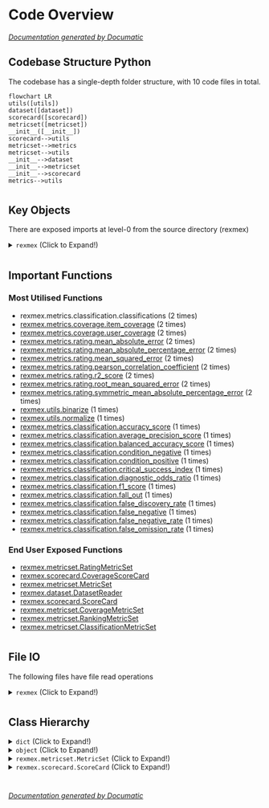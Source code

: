 # Code Overview

[_Documentation generated by Documatic_](https://www.documatic.com)

<!---Documatic-section-Codebase Structure Python-start--->
## Codebase Structure Python

The codebase has a single-depth folder structure,
                with 10 code files in total.

<!---Documatic-block-system_architecture-start--->
```mermaid
flowchart LR
utils([utils])
dataset([dataset])
scorecard([scorecard])
metricset([metricset])
__init__([__init__])
scorecard-->utils
metricset-->metrics
metricset-->utils
__init__-->dataset
__init__-->metricset
__init__-->scorecard
metrics-->utils
```
<!---Documatic-block-system_architecture-end--->

# #
<!---Documatic-section-Codebase Structure Python-end--->

<!---Documatic-section-Key Objects-start--->
## Key Objects

There are exposed imports at level-0
from the source directory (rexmex)

<!---Documatic-block-rexmex-start--->
<details>
	<summary><code>rexmex</code> (Click to Expand!)</summary>

* `rexmex.dataset.DatasetReader`
* `rexmex.metricset.ClassificationMetricSet`
* `rexmex.metricset.CoverageMetricSet`
* `rexmex.metricset.MetricSet`
* `rexmex.metricset.RankingMetricSet`
* `rexmex.metricset.RatingMetricSet`
* `rexmex.scorecard.CoverageScoreCard`
* `rexmex.scorecard.ScoreCard`
</details>
<!---Documatic-block-rexmex-end--->

# #
<!---Documatic-section-Key Objects-end--->

<!---Documatic-section-Important Functions-start--->
## Important Functions

<!---Documatic-block-important_funcs-start--->
<!---Documatic-block-most_used_funcs-start--->
### Most Utilised Functions

* rexmex.metrics.classification.classifications (2 times)
* [rexmex.metrics.coverage.item_coverage](7-rexmex_metrics.md#rexmex.metrics.coverage.item_coverage) (2 times)
* [rexmex.metrics.coverage.user_coverage](7-rexmex_metrics.md#rexmex.metrics.coverage.user_coverage) (2 times)
* [rexmex.metrics.rating.mean_absolute_error](7-rexmex_metrics.md#rexmex.metrics.rating.mean_absolute_error) (2 times)
* [rexmex.metrics.rating.mean_absolute_percentage_error](7-rexmex_metrics.md#rexmex.metrics.rating.mean_absolute_percentage_error) (2 times)
* [rexmex.metrics.rating.mean_squared_error](7-rexmex_metrics.md#rexmex.metrics.rating.mean_squared_error) (2 times)
* [rexmex.metrics.rating.pearson_correlation_coefficient](7-rexmex_metrics.md#rexmex.metrics.rating.pearson_correlation_coefficient) (2 times)
* [rexmex.metrics.rating.r2_score](7-rexmex_metrics.md#rexmex.metrics.rating.r2_score) (2 times)
* [rexmex.metrics.rating.root_mean_squared_error](7-rexmex_metrics.md#rexmex.metrics.rating.root_mean_squared_error) (2 times)
* [rexmex.metrics.rating.symmetric_mean_absolute_percentage_error](7-rexmex_metrics.md#rexmex.metrics.rating.symmetric_mean_absolute_percentage_error) (2 times)
* [rexmex.utils.binarize](3-rexmex_utils.md#rexmex.utils.binarize) (1 times)
* [rexmex.utils.normalize](3-rexmex_utils.md#rexmex.utils.normalize) (1 times)
* [rexmex.metrics.classification.accuracy_score](7-rexmex_metrics.md#rexmex.metrics.classification.accuracy_score) (1 times)
* [rexmex.metrics.classification.average_precision_score](7-rexmex_metrics.md#rexmex.metrics.classification.average_precision_score) (1 times)
* [rexmex.metrics.classification.balanced_accuracy_score](7-rexmex_metrics.md#rexmex.metrics.classification.balanced_accuracy_score) (1 times)
* [rexmex.metrics.classification.condition_negative](7-rexmex_metrics.md#rexmex.metrics.classification.condition_negative) (1 times)
* [rexmex.metrics.classification.condition_positive](7-rexmex_metrics.md#rexmex.metrics.classification.condition_positive) (1 times)
* [rexmex.metrics.classification.critical_success_index](7-rexmex_metrics.md#rexmex.metrics.classification.critical_success_index) (1 times)
* [rexmex.metrics.classification.diagnostic_odds_ratio](7-rexmex_metrics.md#rexmex.metrics.classification.diagnostic_odds_ratio) (1 times)
* [rexmex.metrics.classification.f1_score](7-rexmex_metrics.md#rexmex.metrics.classification.f1_score) (1 times)
* [rexmex.metrics.classification.fall_out](7-rexmex_metrics.md#rexmex.metrics.classification.fall_out) (1 times)
* [rexmex.metrics.classification.false_discovery_rate](7-rexmex_metrics.md#rexmex.metrics.classification.false_discovery_rate) (1 times)
* [rexmex.metrics.classification.false_negative](7-rexmex_metrics.md#rexmex.metrics.classification.false_negative) (1 times)
* [rexmex.metrics.classification.false_negative_rate](7-rexmex_metrics.md#rexmex.metrics.classification.false_negative_rate) (1 times)
* [rexmex.metrics.classification.false_omission_rate](7-rexmex_metrics.md#rexmex.metrics.classification.false_omission_rate) (1 times)
<!---Documatic-block-most_used_funcs-end--->

<!---Documatic-block-end_user_funcs-start--->
### End User Exposed Functions

* [rexmex.metricset.RatingMetricSet](7-rexmex_metrics.md#rexmex.metricset.RatingMetricSet)
* [rexmex.scorecard.CoverageScoreCard](5-rexmex_scorecard.md#rexmex.scorecard.CoverageScoreCard)
* [rexmex.metricset.MetricSet](7-rexmex_metrics.md#rexmex.metricset.MetricSet)
* [rexmex.dataset.DatasetReader](4-rexmex_dataset.md#rexmex.dataset.DatasetReader)
* [rexmex.scorecard.ScoreCard](5-rexmex_scorecard.md#rexmex.scorecard.ScoreCard)
* [rexmex.metricset.CoverageMetricSet](7-rexmex_metrics.md#rexmex.metricset.CoverageMetricSet)
* [rexmex.metricset.RankingMetricSet](7-rexmex_metrics.md#rexmex.metricset.RankingMetricSet)
* [rexmex.metricset.ClassificationMetricSet](7-rexmex_metrics.md#rexmex.metricset.ClassificationMetricSet)
<!---Documatic-block-end_user_funcs-end--->
<!---Documatic-block-important_funcs-end--->

# #
<!---Documatic-section-Important Functions-end--->

<!---Documatic-section-File IO-start--->
## File IO

<!---Documatic-block-file_io-start--->
The following files have file read operations

<!---Documatic-block-rexmex-start--->
<details>
	<summary><code>rexmex</code> (Click to Expand!)</summary>

* rexmex.dataset
</details>
<!---Documatic-block-rexmex-end--->
<!---Documatic-block-file_io-end--->

# #
<!---Documatic-section-File IO-end--->

<!---Documatic-section-Class Hierarchy-start--->
## Class Hierarchy

<!---Documatic-block-dict-start--->
<details>
	<summary><code>dict</code> (Click to Expand!)</summary>

* [rexmex.metricset.MetricSet](7-rexmex_metrics.md#rexmex.metricset.MetricSet)
</details>
<!---Documatic-block-dict-end--->

<!---Documatic-block-object-start--->
<details>
	<summary><code>object</code> (Click to Expand!)</summary>

* [rexmex.dataset.DatasetReader](4-rexmex_dataset.md#rexmex.dataset.DatasetReader)
</details>
<!---Documatic-block-object-end--->

<!---Documatic-block-rexmex.metricset.MetricSet-start--->
<details>
	<summary><code>rexmex.metricset.MetricSet</code> (Click to Expand!)</summary>

* [rexmex.metricset.ClassificationMetricSet](7-rexmex_metrics.md#rexmex.metricset.ClassificationMetricSet)
* [rexmex.metricset.CoverageMetricSet](7-rexmex_metrics.md#rexmex.metricset.CoverageMetricSet)
* [rexmex.metricset.RankingMetricSet](7-rexmex_metrics.md#rexmex.metricset.RankingMetricSet)
* [rexmex.metricset.RatingMetricSet](7-rexmex_metrics.md#rexmex.metricset.RatingMetricSet)
</details>
<!---Documatic-block-rexmex.metricset.MetricSet-end--->

<!---Documatic-block-rexmex.scorecard.ScoreCard-start--->
<details>
	<summary><code>rexmex.scorecard.ScoreCard</code> (Click to Expand!)</summary>

* [rexmex.scorecard.CoverageScoreCard](5-rexmex_scorecard.md#rexmex.scorecard.CoverageScoreCard)
</details>
<!---Documatic-block-rexmex.scorecard.ScoreCard-end--->

# #
<!---Documatic-section-Class Hierarchy-end--->

[_Documentation generated by Documatic_](https://www.documatic.com)